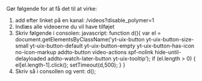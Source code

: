 Gør følgende for at få det til at virke:
1. add efter linket på en kanal: /videos?disable_polymer=1 
2. Indlæs alle videoerne du vil have tilføjet
3. Skriv følgende i consolen: javascript: function d(){ var el = document.getElementsByClassName('yt-uix-button yt-uix-button-size-small yt-uix-button-default yt-uix-button-empty yt-uix-button-has-icon no-icon-markup addto-button video-actions spf-nolink hide-until-delayloaded addto-watch-later-button yt-uix-tooltip'); if (el.length > 0) { el[el.length-1].click(); setTimeout(d,500); } }
4. Skriv så i consollen og vent: d();
